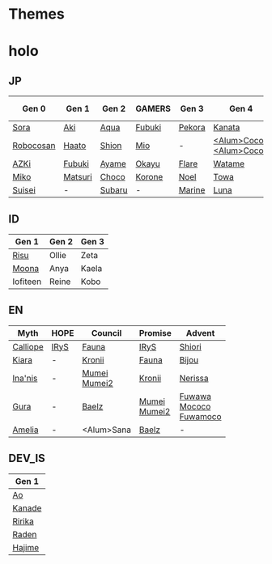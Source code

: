 # Themes

# holo
## JP
| Gen 0 | Gen 1 | Gen 2 | GAMERS | Gen 3 | Gen 4 | Gen 5 | holoX |
| --- | --- | --- | --- | --- | --- | --- | --- |
| [Sora](https://chromewebstore.google.com/detail/sora-color/igdphjbabjpecnkplajjdhbapmmohlhe) | [Aki](https://chromewebstore.google.com/detail/aki-color/plnpimhnpambijlmblfbanaamdpchfhh) | [Aqua](https://chromewebstore.google.com/detail/aqua-color/noafonabioopmljnmcjmjakagodbmaen) | [Fubuki](https://chromewebstore.google.com/detail/fubuki-color/kpajdkajohdhhemnknlahnhcekbpopac) | [Pekora](https://chromewebstore.google.com/detail/pekora-color/ldamefekbipnoiinjinigocbagacebld) | [Kanata](https://chromewebstore.google.com/detail/kanata-color/mikhmobcjpbjghpmicblkdknacpbigfl) | [Lamy](https://chromewebstore.google.com/detail/lamy-color/gcmahigelemlkdnlplakoelolhchnobf) | [La+](https://chromewebstore.google.com/detail/la+-color/aafcjneljilpdnlpaimadlpffceafccd) |
| [Robocosan](https://chromewebstore.google.com/detail/robocosan-color/eaadcfimflfdlnijcjelohkcejolaabd) | [Haato](https://chromewebstore.google.com/detail/haato-color/bkijbmkinmejieaajkjcgloipfbegbok) | [Shion](https://chromewebstore.google.com/detail/shion-color/dibpbbcahmechpcccjbjdjhgkoieeich) | [Mio](https://chromewebstore.google.com/detail/mio-color/dlhciapbapkjikpomogljonlapkpmegk) | - | [\<Alum\>Coco](https://chromewebstore.google.com/detail/coco-color/ebjkiijhfkiefljbhgclgfboghpojfco)<br> [\<Alum\>Coco2](https://chromewebstore.google.com/detail/coco2-color/jhilpjaaednfnoichbdfgkccpplimhpi) | [Nene](https://chromewebstore.google.com/detail/nene-color/kmdfndjkkeocglpcalbliimefealhkoc) | [Lui](https://chromewebstore.google.com/detail/lui-color/bpofijhnbbedlmnploppnejamohebgcj) |
| [AZKi](https://chromewebstore.google.com/detail/azki-color/daceepebebnbhgpdemhofalkjgibojag) | [Fubuki](https://chromewebstore.google.com/detail/fubuki-color/kpajdkajohdhhemnknlahnhcekbpopac) | [Ayame](https://chromewebstore.google.com/detail/ayame-color/lpijdkfhphgbhgennhameknefaemneci) | [Okayu](https://chromewebstore.google.com/detail/okayu-color/mhgmaadiblmfhailfblknmokjlgfiobc) | [Flare](https://chromewebstore.google.com/detail/flare-color/ableiiknmcjbhcbgeobgkdgnblpgilin) | [Watame](https://chromewebstore.google.com/detail/watame-color/lpbbjfpdgijjamfiikhcdgchmjjihebo) | [Botan](https://chromewebstore.google.com/detail/botan-color/dokjkockkgljfibjfgkendhlmobknebh) | [Koyori](https://chromewebstore.google.com/detail/koyori-color/falgcailhpheljbmigfoimkejefdkoff) |
| [Miko](https://chromewebstore.google.com/detail/miko-color/fbadkfcpcbehkmciifbelajfjfnjjmpg) | [Matsuri](https://chromewebstore.google.com/detail/matsuri-color/ecimiohalieedndgiklicngoibehfhkj) | [Choco](https://chromewebstore.google.com/detail/choco-color/jlmfjdaiabgfccokicmbcpaplndbibok) | [Korone](https://chromewebstore.google.com/detail/korone-color/kggienpedjkbamiodhepbokfnfdmfdge) | [Noel](https://chromewebstore.google.com/detail/noel-color/hiigncmhhhpclgcnknpcidmclofapdbo) | [Towa](https://chromewebstore.google.com/detail/towa-color/ljhmopakhlcnglchikmbfgideglaafib) | - | [Chloe](https://chromewebstore.google.com/detail/chloe-color/gehipbjbaincfbcendfenpheniapegac) |
| [Suisei](https://chromewebstore.google.com/detail/suisei-color/okhhgclehpcdiaboejnmlbnemmhidgnf) | - | [Subaru](https://chromewebstore.google.com/detail/subaru-color/aakonpejlpclbkfaipadnpinghifgbaj) | - | [Marine](https://chromewebstore.google.com/detail/marine-color/hnhggifdkkoebnadokljhbnhlhkgghcb) | [Luna](https://chromewebstore.google.com/detail/luna-color/lpljpimdpamckmdpjafmhiifphhhhnin) | [Polka](https://chromewebstore.google.com/detail/polka-color/cpelpdaknogakccfajpamfbmmmmdagjl) | [Iroha](https://chromewebstore.google.com/detail/iroha-color/dpbppcihcplhdglljjppiojcehihkepk) |

## ID
| Gen 1 | Gen 2 | Gen 3 |
| --- | --- | --- |
| [Risu](https://chromewebstore.google.com/detail/risu-color/gkilbmjjpgcfbfifjeimfkfcbjfkcnpc) | Ollie | Zeta |
| [Moona](https://chromewebstore.google.com/detail/moona-color/bonnbldgnmpjkagbfelldimfcdfknmdh) | Anya | Kaela |
| Iofiteen | Reine | Kobo |

## EN
| Myth | HOPE | Council | Promise | Advent |
| --- | --- | --- | --- | --- |
| [Calliope](https://chromewebstore.google.com/detail/calliope-color/bbhogjaklfahmicnmmnjhhlafbblafhc) | [IRyS](https://chromewebstore.google.com/detail/irys-color/debdobkdcfmfafinbbfaiamdjikacldp) | [Fauna](https://chromewebstore.google.com/detail/fauna-color/jjeoiohjjgcjijogghfcmeelgbdpffpl) | [IRyS](https://chromewebstore.google.com/detail/irys-color/debdobkdcfmfafinbbfaiamdjikacldp) | [Shiori](https://chromewebstore.google.com/detail/shiori-color/ahffmakcneljdlljdigljojfnmpefjlp) |
| [Kiara](https://chromewebstore.google.com/detail/kiara-color/fdbnpeiinieekbbjfdnkekefahbghjdn) | - | [Kronii](https://chromewebstore.google.com/detail/kronii-color/jnbcpffkeniehbfmhkdepoohfppgmagc) | [Fauna](https://chromewebstore.google.com/detail/fauna-color/jjeoiohjjgcjijogghfcmeelgbdpffpl) | [Bijou](https://chromewebstore.google.com/detail/bijou-color/pmeoiaiaamjnnfcmocgfnbkjkchaicdb) |
| [Ina'nis](https://chromewebstore.google.com/detail/inanis-color/pmcmeamnmiebbnmocijhadbdaghdenll) | - | [Mumei](https://chromewebstore.google.com/detail/mumei-color/cfhokhjmlioogaplcckcggjjnkpofean)<br>[Mumei2](https://chromewebstore.google.com/detail/mumei2-color/ljbcoiojpdhkjcmmdojjppghlcdpnnkp)  | [Kronii](https://chromewebstore.google.com/detail/kronii-color/jnbcpffkeniehbfmhkdepoohfppgmagc)| [Nerissa](https://chromewebstore.google.com/detail/nerissa-color/aliffhickcjebddbjdfcepnmklbkepjf) |
| [Gura](https://chromewebstore.google.com/detail/gura-color/gajogpbeifkhcmlpcajcngnppokhhban) | - | [Baelz](https://chromewebstore.google.com/detail/hakos-color/oeaddkfkaclcdkiiapepcombeailbaof) | [Mumei](https://chromewebstore.google.com/detail/mumei-color/cfhokhjmlioogaplcckcggjjnkpofean)<br>[Mumei2](https://chromewebstore.google.com/detail/mumei2-color/ljbcoiojpdhkjcmmdojjppghlcdpnnkp)  | [Fuwawa](https://chromewebstore.google.com/detail/fuwawa-color/mgidncglbimjaagaphgpdokpepogbpnl)<br>[Mococo](https://chromewebstore.google.com/detail/mococo-color/jnhjngpkigmpkfpafkmhafjkccjhihld)<br>[Fuwamoco](https://chromewebstore.google.com/detail/fuwamoco-color/aamkjgblmkemlieacgkblmjlgegbiabh)|
| [Amelia](https://chromewebstore.google.com/detail/amelia-color/ladnlfdcpgofddjhldnlfahidjfkcihe) | - | \<Alum\>Sana | [Baelz](https://chromewebstore.google.com/detail/hakos-color/oeaddkfkaclcdkiiapepcombeailbaof) | - |

## DEV_IS
| Gen 1 |
| --- |
| [Ao](https://chromewebstore.google.com/detail/ao-color/fdfpdifcgokbgafpbiboockchphmaanh) |
| [Kanade](https://chromewebstore.google.com/detail/kanade-color/fjmhjlhljngicfegbjldpjpniifoeegk) |
| [Ririka](https://chromewebstore.google.com/detail/ririka-color/mhanhmbfhbojpnppfnpbjgeeokfhojep) |
| [Raden](https://chromewebstore.google.com/detail/raden-color/chiikhdlhoehhiflegehceeoipamoeep) |
| [Hajime](https://chromewebstore.google.com/detail/hajime-color/achodlbnlcbnhcpeakobopdpmoemkgpg) |

<!-- ## HOLOSTARS -->

<!-- ## HOLOSTARS EN -->
